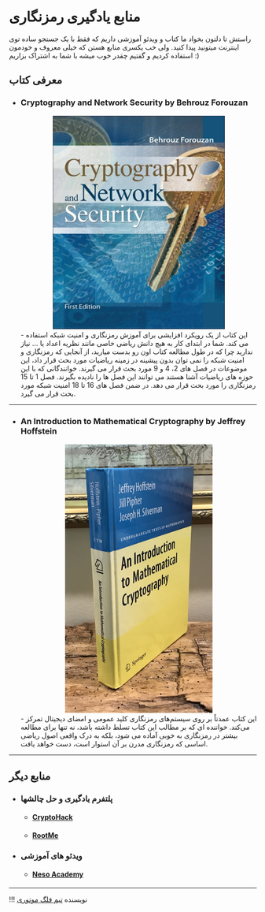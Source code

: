 # منابع یادگیری رمزنگاری

راستش تا دلتون بخواد ما کتاب و ویدئو آموزشی داریم که فقط با یک جستجو ساده توی اینترنت میتونید پیدا کنید. ولی خب یکسری منابع هستن که خیلی معروف و خودمون استفاده کردیم و گفتیم چقدر خوب میشه با شما به اشتراک بزاریم :)

## معرفی کتاب
- ### Cryptography and Network Security by Behrouz Forouzan
    <center>
    <img src="Cryptography-And-Network-Security_Forouzan.jpg" alt="Cryptography-And-Network-Security_Forouzan" width="350"/>
    </center>
    - این کتاب از یک رویکرد افزایشی برای آموزش رمزنگاری و امنیت شبکه استفاده می کند. شما در ابتدای کار به هیچ دانش ریاضی خاصی مانند نظریه اعداد یا ... نیاز ندارید چرا که در طول مطالعه کتاب اون رو بدست میارید، از آنجایی که رمزنگاری و امنیت شبکه را نمی توان بدون پیشینه در  زمینه ریاضیات مورد بحث قرار داد، این موضوعات در فصل های 2، 4 و 9 مورد بحث قرار می گیرند. خوانندگانی که با این حوزه های ریاضیات آشنا هستند می توانند این فصل ها را نادیده بگیرند. فصل 1 تا 15 رمزنگاری را مورد بحث قرار می دهد. در ضمن فصل های 16 تا 18 امنیت شبکه مورد بحث قرار می گیرد.
--- 
- ### An Introduction to Mathematical Cryptography by Jeffrey Hoffstein
    <center>
    <img src="Introduction-to-Mathematical-Cryptography_Hoffstein.jpg" alt="Introduction-to-Mathematical-Cryptography_Hoffstein" width="300"/>
    </center>
    - این کتاب عمدتاً بر روی سیستم‌های رمزنگاری کلید عمومی و  امضای دیجیتال تمرکز می‌کند. خواننده ای که بر مطالب این کتاب تسلط داشته باشد، نه تنها برای مطالعه بیشتر در رمزنگاری به خوبی آماده می شود، بلکه به درک واقعی اصول ریاضی اساسی که رمزنگاری مدرن بر آن استوار است، دست خواهد یافت.
---
## منابع دیگر
- ### پلتفرم یادگیری و حل چالشها
    - #### <a target="_blank" href="https://Cryptohack.org">CryptoHack</a>
    - #### <a target="_blank" href="https://www.root-me.org/en/Challenges/Cryptanalysis/">RootMe</a>
- ### ویدئو های آموزشی
    - #### <a target="_blank" href="https://youtu.be/JoeiLuFNBc4?si=ChZzn0aEJOETuMey">Neso Academy</a>
--- 

!!! نویسنده
    [تیم فلگ موتوری](https://github.com/flagmotori)

	
